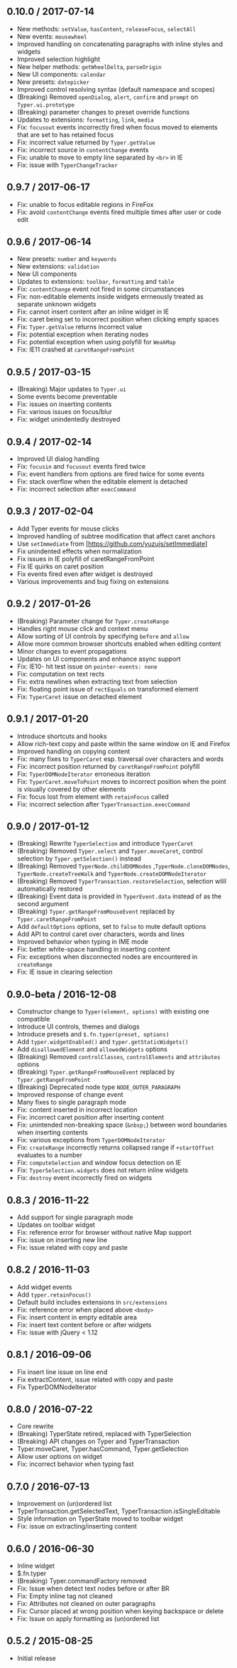 ## 0.10.0 / 2017-07-14

- New methods: `setValue`, `hasContent`, `releaseFocus`, `selectAll`
- New events: `mousewheel`
- Improved handling on concatenating paragraphs with inline styles and widgets
- Improved selection highlight
- New helper methods: `getWheelDelta`, `parseOrigin`
- New UI components: `calendar`
- New presets: `datepicker`
- Improved control resolving syntax (default namespace and scopes)
- (Breaking) Removed `openDialog`, `alert`, `confirm` and `prompt` on `Typer.ui.prototype`
- (Breaking) parameter changes to preset override functions
- Updates to extensions: `formatting`, `link`, `media`
- Fix: `focusout` events incorrectly fired when focus moved to elements that are set to has retained focus
- Fix: incorrect value returned by `Typer.getValue`
- Fix: incorrect source in `contentChange` events
- Fix: unable to move to empty line separated by `<br>` in IE
- Fix: issue with `TyperChangeTracker`

## 0.9.7 / 2017-06-17

- Fix: unable to focus editable regions in FireFox
- Fix: avoid `contentChange` events fired multiple times after user or code edit

## 0.9.6 / 2017-06-14

- New presets: `number` and `keywords`
- New extensions: `validation`
- New UI components
- Updates to extensions: `toolbar`, `formatting` and `table`
- Fix: `contentChange` event not fired in some circumstances
- Fix: non-editable elements inside widgets errneously treated as separate unknown widgets
- Fix: cannot insert content after an inline widget in IE
- Fix: caret being set to incorrect position when clicking empty spaces
- Fix: `Typer.getValue` returns incorrect value
- Fix: potential exception when iterating nodes
- Fix: potential exception when using polyfill for `WeakMap`
- Fix: IE11 crashed at `caretRangeFromPoint`

## 0.9.5 / 2017-03-15

- (Breaking) Major updates to `Typer.ui`
- Some events become preventable
- Fix: issues on inserting contents
- Fix: various issues on focus/blur
- Fix: widget unindentedly destroyed

## 0.9.4 / 2017-02-14

- Improved UI dialog handling
- Fix: `focusin` and `focusout` events fired twice
- Fix: event handlers from options are fired twice for some events
- Fix: stack overflow when the editable element is detached
- Fix: incorrect selection after `execCommand`

## 0.9.3 / 2017-02-04

- Add Typer events for mouse clicks
- Improved handling of subtree modification that affect caret anchors
- Use `setImmediate` from [https://github.com/yuzujs/setImmediate]
- Fix unindented effects when normalization
- Fix issues in IE polyfill of caretRangeFromPoint
- Fix IE quirks on caret position
- Fix events fired even after widget is destroyed
- Various improvements and bug fixing on extensions

## 0.9.2 / 2017-01-26

- (Breaking) Parameter change for `Typer.createRange`
- Handles right mouse click and context menu
- Allow sorting of UI controls by specifying `before` and `allow`
- Allow more common browser shortcuts enabled when editing content
- Minor changes to event propagations
- Updates on UI components and enhance async support
- Fix: IE10- hit test issue on `pointer-events: none`
- Fix: computation on text rects
- Fix: extra newlines when extracting text from selection
- Fix: floating point issue of `rectEquals` on transformed element
- Fix: `TyperCaret` issue on detached element

## 0.9.1 / 2017-01-20

- Introduce shortcuts and hooks
- Allow rich-text copy and paste within the same window on IE and Firefox
- Improved handling on copying content
- Fix: many fixes to `TyperCaret` esp. traversal over characters and words
- Fix: incorrect position returned by `caretRangeFromPoint` polyfill
- Fix: `TyperDOMNodeIterator` erroneous iteration
- Fix: `TyperCaret.moveToPoint` moves to incorrect position when the point is visually covered by other elements
- Fix: focus lost from element with `retainFocus` called
- Fix: incorrect selection after `TyperTransaction.execCommand`

## 0.9.0 / 2017-01-12

- (Breaking) Rewrite `TyperSelection` and introduce `TyperCaret`
- (Breaking) Removed `Typer.select` and `Typer.moveCaret`, control selection by `Typer.getSelection()` instead
- (Breaking) Removed `TyperNode.childDOMNodes` ,`TyperNode.cloneDOMNodes`, `TyperNode.createTreeWalk` and `TyperNode.createDOMNodeIterator`
- (Breaking) Removed `TyperTransaction.restoreSelection`, selection wlill automatically restored
- (Breaking) Event data is provided in `TyperEvent.data` instead of as the second argument
- (Breaking) `Typer.getRangeFromMouseEvent` replaced by `Typer.caretRangeFromPoint`
- Add `defaultOptions` options, set to `false` to mute default options
- Add API to control caret over characters, words and lines
- Improved behavior when typing in IME mode
- Fix: better white-space handling in inserting content
- Fix: exceptions when disconnected nodes are encountered in `createRange`
- Fix: IE issue in clearing selection

## 0.9.0-beta / 2016-12-08

- Constructor change to `Typer(element, options)` with existing one compatible
- Introduce UI controls, themes and dialogs
- Introduce presets and `$.fn.typer(preset, options)`
- Add `typer.widgetEnabled()` and `typer.getStaticWidgets()`
- Add `disallowedElement` and `allowedWidgets` options
- (Breaking) Removed `controlClasses`, `controlElements` and `attributes` options
- (Breaking) `Typer.getRangeFromMouseEvent` replaced by `Typer.getRangeFromPoint`
- (Breaking) Deprecated node type `NODE_OUTER_PARAGRAPH`
- Improved response of change event
- Many fixes to single paragraph mode
- Fix: content inserted in incorrect location
- Fix: incorrect caret position after inserting content
- Fix: unintended non-breaking space (`&nbsp;`) between word boundaries when inserting contents
- Fix: various exceptions from `TyperDOMNodeIterator`
- Fix: `createRange` incorrectly returns collapsed range if `+startOffset` evaluates to a number
- Fix: `computeSelection` and window focus detection on IE
- Fix: `TyperSelection.widgets` does not return inline widgets
- Fix: `destroy` event incorrectly fired on widgets

## 0.8.3 / 2016-11-22

- Add support for single paragraph mode
- Updates on toolbar widget
- Fix: reference error for browser without native Map support
- Fix: issue on inserting new line
- Fix: issue related with copy and paste

## 0.8.2 / 2016-11-03

- Add widget events
- Add `typer.retainFocus()`
- Default build includes extensions in `src/extensions`
- Fix: reference error when placed above `<body>`
- Fix: insert content in empty editable area
- Fix: insert text content before or after widgets
- Fix: issue with jQuery < 1.12

## 0.8.1 / 2016-09-06

- Fix insert line issue on line end
- Fix extractContent, issue related with copy and paste
- Fix TyperDOMNodeIterator

## 0.8.0 / 2016-07-22

- Core rewrite
- (Breaking) TyperState retired, replaced with TyperSelection
- (Breaking) API changes on Typer and TyperTransaction
- Typer.moveCaret, Typer.hasCommand, Typer.getSelection
- Allow user options on widget
- Fix: incorrect behavior when typing fast

## 0.7.0 / 2016-07-13

- Improvement on (un)ordered list
- TyperTransaction.getSelectedText, TyperTransaction.isSingleEditable
- Style information on TyperState moved to toolbar widget
- Fix: issue on extracting/inserting content

## 0.6.0 / 2016-06-30

- Inline widget
- $.fn.typer
- (Breaking) Typer.commandFactory removed
- Fix: Issue when detect text nodes before or after BR
- Fix: Empty inline tag not cleaned
- Fix: Attributes not cleaned on outer paragraphs
- Fix: Cursor placed at wrong position when keying backspace or delete
- Fix: Issue on apply formatting as (un)ordered list

## 0.5.2 / 2015-08-25

- Initial release
